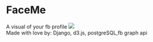 # FaceMe
A visual of your fb profile
![](https://github.com/Trailblazerr1/FaceMe/blob/master/faceme/www.GIFCreator.me_kYNyES.gif)  
Made with love by: Django, d3.js, postgreSQL,fb graph api
